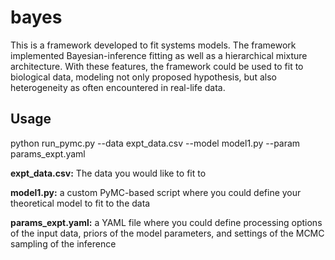 # bayes

This is a framework developed to fit systems models. The framework implemented Bayesian-inference fitting as well as a hierarchical mixture architecture. With these features, the framework could be used to fit to biological data, modeling not only proposed hypothesis, but also heterogeneity as often encountered in real-life data.



## Usage

python run_pymc.py --data expt_data.csv --model model1.py --param params_expt.yaml

**expt_data.csv:** The data you would like to fit to

**model1.py:** a custom PyMC-based script where you could define your theoretical model to fit to the data

**params_expt.yaml:** a YAML file where you could define processing options of the input data, priors of the model parameters, and settings of the MCMC sampling of the inference







